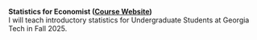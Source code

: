 **Statistics for Economist ([Course Website](https://maghfiraer.github.io/Stats-F25/))**\
I will teach introductory statistics for Undergraduate Students at Georgia Tech in Fall 2025.
